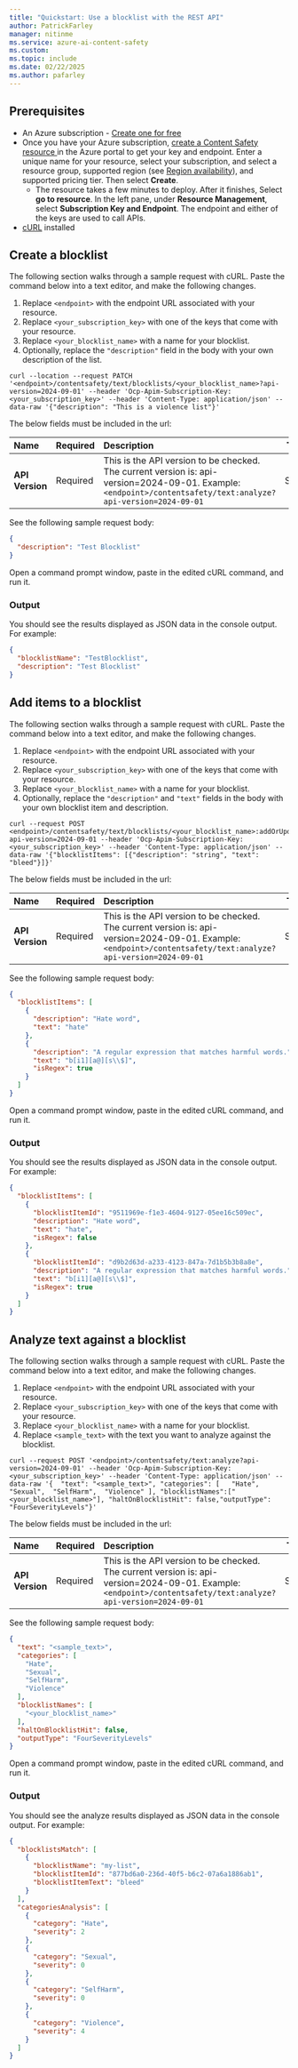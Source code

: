 ```yaml
---
title: "Quickstart: Use a blocklist with the REST API"
author: PatrickFarley
manager: nitinme
ms.service: azure-ai-content-safety
ms.custom:
ms.topic: include
ms.date: 02/22/2025
ms.author: pafarley
---
```


## Prerequisites

* An Azure subscription - [Create one for free](https://azure.microsoft.com/free/cognitive-services/) 
* Once you have your Azure subscription, <a href="https://aka.ms/acs-create"  title="Create a Content Safety resource"  target="_blank">create a Content Safety resource </a> in the Azure portal to get your key and endpoint. Enter a unique name for your resource, select your subscription, and select a resource group, supported region (see [Region availability](/azure/ai-services/content-safety/overview#region-availability)), and supported pricing tier. Then select **Create**.
  * The resource takes a few minutes to deploy. After it finishes, Select **go to resource**. In the left pane, under **Resource Management**, select **Subscription Key and Endpoint**. The endpoint and either of the keys are used to call APIs.
* [cURL](https://curl.haxx.se/) installed

## Create a blocklist 

The following section walks through a sample request with cURL. Paste the command below into a text editor, and make the following changes.

1. Replace `<endpoint>` with the endpoint URL associated with your resource.
1. Replace `<your_subscription_key>` with one of the keys that come with your resource.
1. Replace `<your_blocklist_name>` with a name for your blocklist.
1. Optionally, replace the `"description"` field in the body with your own description of the list.

```shell
curl --location --request PATCH '<endpoint>/contentsafety/text/blocklists/<your_blocklist_name>?api-version=2024-09-01' --header 'Ocp-Apim-Subscription-Key: <your_subscription_key>' --header 'Content-Type: application/json' --data-raw '{"description": "This is a violence list"}'
```

The below fields must be included in the url:

| Name      |Required  |  Description | Type   |
| :------- |-------- |:--------------- | ------ |
| **API Version** |Required |This is the API version to be checked. The current version is: api-version=2024-09-01. Example: `<endpoint>/contentsafety/text:analyze?api-version=2024-09-01` | String |

See the following sample request body:

```json
{
  "description": "Test Blocklist"
}
```

Open a command prompt window, paste in the edited cURL command, and run it.

### Output

You should see the results displayed as JSON data in the console output. For example:

```json
{
  "blocklistName": "TestBlocklist",
  "description": "Test Blocklist"
}
```


## Add items to a blocklist 

The following section walks through a sample request with cURL. Paste the command below into a text editor, and make the following changes.

1. Replace `<endpoint>` with the endpoint URL associated with your resource.
1. Replace `<your_subscription_key>` with one of the keys that come with your resource.
1. Replace `<your_blocklist_name>` with a name for your blocklist.
1. Optionally, replace the `"description"` and `"text"` fields in the body with your own blocklist item and description.

```shell
curl --request POST <endpoint>/contentsafety/text/blocklists/<your_blocklist_name>:addOrUpdateBlocklistItems?api-version=2024-09-01 --header 'Ocp-Apim-Subscription-Key: <your_subscription_key>' --header 'Content-Type: application/json' --data-raw '{"blocklistItems": [{"description": "string", "text": "bleed"}]}'
```

The below fields must be included in the url:

| Name      |Required  |  Description | Type   |
| :------- |-------- |:--------------- | ------ |
| **API Version** |Required |This is the API version to be checked. The current version is: api-version=2024-09-01. Example: `<endpoint>/contentsafety/text:analyze?api-version=2024-09-01` | String |

See the following sample request body:

```json
{
  "blocklistItems": [
    {
      "description": "Hate word",
      "text": "hate"
    },
    {
      "description": "A regular expression that matches harmful words.",
      "text": "b[i1][a@][s\\$]",
      "isRegex": true
    }
  ]
}
```

Open a command prompt window, paste in the edited cURL command, and run it.

### Output

You should see the results displayed as JSON data in the console output. For example:

```json
{
  "blocklistItems": [
    {
      "blocklistItemId": "9511969e-f1e3-4604-9127-05ee16c509ec",
      "description": "Hate word",
      "text": "hate",
      "isRegex": false
    },
    {
      "blocklistItemId": "d9b2d63d-a233-4123-847a-7d1b5b3b8a8e",
      "description": "A regular expression that matches harmful words.",
      "text": "b[i1][a@][s\\$]",
      "isRegex": true
    }
  ]
}
```


## Analyze text against a blocklist

The following section walks through a sample request with cURL. Paste the command below into a text editor, and make the following changes.

1. Replace `<endpoint>` with the endpoint URL associated with your resource.
1. Replace `<your_subscription_key>` with one of the keys that come with your resource.
1. Replace `<your_blocklist_name>` with a name for your blocklist.
1. Replace `<sample_text>` with the text you want to analyze against the blocklist.

```shell
curl --request POST '<endpoint>/contentsafety/text:analyze?api-version=2024-09-01' --header 'Ocp-Apim-Subscription-Key: <your_subscription_key>' --header 'Content-Type: application/json' --data-raw '{  "text": "<sample_text>", "categories": [   "Hate",  "Sexual",  "SelfHarm",  "Violence" ], "blocklistNames":["<your_blocklist_name>"], "haltOnBlocklistHit": false,"outputType": "FourSeverityLevels"}'
```

The below fields must be included in the url:

| Name      |Required  |  Description | Type   |
| :------- |-------- |:--------------- | ------ |
| **API Version** |Required |This is the API version to be checked. The current version is: api-version=2024-09-01. Example: `<endpoint>/contentsafety/text:analyze?api-version=2024-09-01` | String |

See the following sample request body:

```json
{
  "text": "<sample_text>",
  "categories": [
    "Hate",
    "Sexual",
    "SelfHarm",
    "Violence"
  ],
  "blocklistNames": [
    "<your_blocklist_name>"
  ],
  "haltOnBlocklistHit": false,
  "outputType": "FourSeverityLevels"
}
```

Open a command prompt window, paste in the edited cURL command, and run it.

### Output

You should see the analyze results displayed as JSON data in the console output. For example:

```json
{
  "blocklistsMatch": [
    {
      "blocklistName": "my-list",
      "blocklistItemId": "877bd6a0-236d-40f5-b6c2-07a6a1886ab1",
      "blocklistItemText": "bleed"
    }
  ],
  "categoriesAnalysis": [
    {
      "category": "Hate",
      "severity": 2
    },
    {
      "category": "Sexual",
      "severity": 0
    },
    {
      "category": "SelfHarm",
      "severity": 0
    },
    {
      "category": "Violence",
      "severity": 4
    }
  ]
}
```
